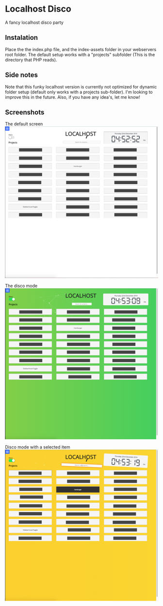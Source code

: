 # Localhost Disco
A fancy localhost disco party

## Instalation
Place the the index.php file, and the index-assets folder in your webservers root folder.
The default setup works with a "projects" subfolder (This is the directory that PHP reads).

## Side notes
Note that this funky localhost version is currently not optimized for dynamic folder setup (default only works with a projects sub-folder). I'm looking to improve this in the future. Also, if you have any idea's, let me know!

## Screenshots

The default screen
![default screen](https://raw.githubusercontent.com/Skullsneeze/Localhost-disco/master/demo/demo1.png)

The disco mode
![disco mode](https://raw.githubusercontent.com/Skullsneeze/Localhost-disco/master/demo/demo2.png)

Disco mode with a selected item
![disco mode selected](https://raw.githubusercontent.com/Skullsneeze/Localhost-disco/master/demo/demo3.png)

